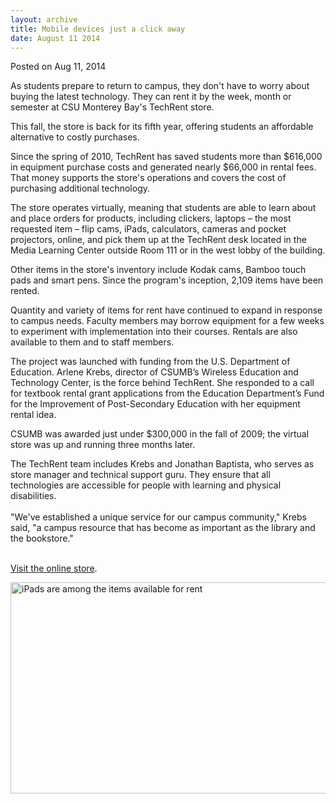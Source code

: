 ```yaml
---
layout: archive
title: Mobile devices just a click away
date: August 11 2014
---
```





<span class="date">Posted on Aug 11, 2014    </span>
<p>As students prepare to return to campus, they don&apos;t have to
worry about buying the latest technology. They can rent it by the
week, month or semester at CSU Monterey Bay&apos;s TechRent store.</p>
<p>This fall, the store is back for its fifth year, offering
students an affordable alternative to costly purchases.</p>
<p>Since the spring of 2010, TechRent has saved students more than
$616,000 in equipment purchase costs and generated nearly $66,000
in rental fees. That money supports the store&apos;s operations and
covers the cost of purchasing additional technology.</p>
<p>The store operates virtually, meaning that students are able to
learn about and place orders for products, including clickers,
laptops &#x2013; the most requested item &#x2013; flip cams, iPads, calculators,
cameras and pocket projectors, online, and pick them up at the
TechRent desk located in the Media Learning Center outside Room 111
or in the west lobby of the building.</p>
<p>Other items in the store&apos;s inventory include Kodak cams, Bamboo
touch pads and smart pens. Since the program&apos;s inception, 2,109
items have been rented.</p>
<p>Quantity and variety of items for rent have continued to expand
in response to campus needs. Faculty members may borrow equipment
for a few weeks to experiment with implementation into their
courses. Rentals are also available to them and to staff
members.</p>
<p>The project was launched with funding from the U.S. Department
of Education.&#xA0;Arlene Krebs, director of CSUMB&#x2019;s Wireless
Education and Technology Center, is the force behind TechRent. She
responded to a call for textbook rental grant applications from the
Education Department&#x2019;s Fund for the Improvement of Post-Secondary
Education with her equipment rental idea.</p>
<p>CSUMB was awarded just under $300,000 in the fall of 2009; the
virtual store was up and running three months later.</p>
<p>The TechRent team includes Krebs and Jonathan Baptista, who
serves as store manager and technical support guru. They ensure
that all technologies are accessible for people with learning and
physical disabilities.<br>
<br>
&quot;We&apos;ve established a unique service for our campus community,&quot;
Krebs said, &quot;a campus resource that has become as important as the
library and the bookstore.&quot;</br></br></p>
<p><a href="http://csumb.edu/techrent" rel="nofollow">Visit the
online store</a>.</p>
<p><img alt="iPads are among the items available for rent" height="338" src="http://news.csumb.edu/sites/default/files/65/attachments/news/images/ipad_1.jpg" width="570"><br>
&#xA0;</br></img></p>





